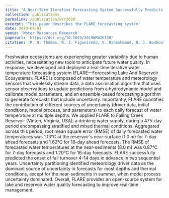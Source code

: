 ```yaml
---
title: "A Near-Term Iterative Forecasting System Successfully Predicts Reservoir Hydrodynamics and Partitions Uncertainty in Real Time"
collection: publications
permalink: /publication/wrr2020
excerpt: 'This paper describes the FLARE forecasting system'
date: 2020-09-01
venue: 'Water Resources Research'
paperurl: 'https://doi.org/10.1029/2019WR026138'
citation: 'R. Q. Thomas, R. J. Figueiredo, V. Daneshmand, B. J. Bookout, L. K. Puckett, C. C. Carey, “A Near-Term Iterative Forecasting System Successfully Predicts Reservoir Hydrodynamics and Partitions Uncertainty in Real Time”, Water Resources Research, 56(11), 2020, DOI: 10.1029/2019WR026138'
---
```


Freshwater ecosystems are experiencing greater variability due to human activities, necessitating new tools to anticipate future water quality. In response, we developed and deployed a real-time iterative water temperature forecasting system (FLARE—Forecasting Lake And Reservoir Ecosystems). FLARE is composed of water temperature and meteorology sensors that wirelessly stream data, a data assimilation algorithm that uses sensor observations to update predictions from a hydrodynamic model and calibrate model parameters, and an ensemble-based forecasting algorithm to generate forecasts that include uncertainty. Importantly, FLARE quantifies the contribution of different sources of uncertainty (driver data, initial conditions, model process, and parameters) to each daily forecast of water temperature at multiple depths. We applied FLARE to Falling Creek Reservoir (Vinton, Virginia, USA), a drinking water supply, during a 475-day period encompassing stratified and mixed thermal conditions. Aggregated across this period, root mean square error (RMSE) of daily forecasted water temperatures was 1.13°C at the reservoir's near-surface (1.0 m) for 7-day ahead forecasts and 1.62°C for 16-day ahead forecasts. The RMSE of forecasted water temperatures at the near-sediments (8.0 m) was 0.87°C for 7-day forecasts and 1.20°C for 16-day forecasts. FLARE successfully predicted the onset of fall turnover 4–14 days in advance in two sequential years. Uncertainty partitioning identified meteorology driver data as the dominant source of uncertainty in forecasts for most depths and thermal conditions, except for the near-sediments in summer, when model process uncertainty dominated. Overall, FLARE provides an open-source system for lake and reservoir water quality forecasting to improve real-time management.